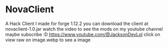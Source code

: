 # NovaClient
A Hack Client I made for forge 1.12.2 
you can download the client at novaclient-1.0.jar
watch the video to see the mods on my youtube channel maybe subscribe :D
https://www.youtube.com/@JacksonDevLol
click on view raw on image.webp to see a image
